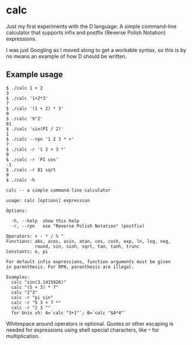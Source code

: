 # calc

Just my first experiments with the D language: A simple command-line
calculator that supports infix and postfix (Reverse Polish Notation)
expressions.

I was just Googling as I moved along to get a workable syntax, so this
is by no means an example of how D should be written.

## Example usage

```text
$ ./calc 1 + 2
3
$ ./calc '1+2*3'
7
$ ./calc '(1 + 2) * 3'
9
$ ./calc '9^2'
81
$ ./calc 'sin(PI / 2)'
1
$ ./calc --rpn '1 2 3 * +'
7
$ ./calc -r '1 2 + 3 *'
9
$ ./calc -r 'PI cos'
-1
$ ./calc -r 81 sqrt
9
$ ./calc -h

calc -- a simple command-line calculator

usage: calc [options] expression

Options:

  -h, --help  show this help
  -r, --rpn   use "Reverse Polish Notation" (postfix)

Operators: + - * / % ^
Functions: abs, acos, asin, atan, cos, cosh, exp, ln, log, neg,
           round, sin, sinh, sqrt, tan, tanh, trunc
Constants: e, pi

For default infix expressions, function arguments must be given
in parenthesis. For RPN, parenthesis are illegal.

Examples:
  calc "sin(3.1415926)"
  calc "(5 + 3) * 7"
  calc "2^3"
  calc -r "pi sin"
  calc -r "5 3 + 7 *"
  calc -r "2 3 ^"
  for Unix sh: A=`calc "3+1"`; B=`calc "$A*4"`
```

Whitespace around operators is optional. Quotes or other escaping is
needed for expressions using shell special characters, like `*` for
multiplication.
